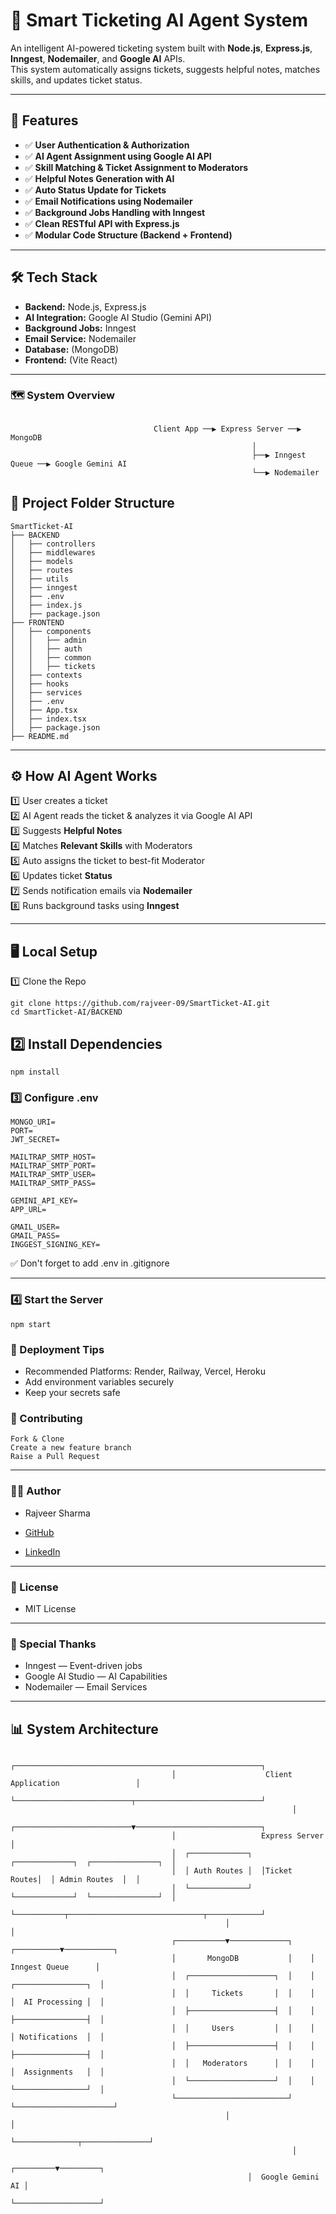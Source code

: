 # 🧠 Smart Ticketing AI Agent System  

An intelligent AI-powered ticketing system built with **Node.js**, **Express.js**, **Inngest**, **Nodemailer**, and **Google AI** APIs.  
This system automatically assigns tickets, suggests helpful notes, matches skills, and updates ticket status.  

---

## 🚀 Features  

- ✅ **User Authentication & Authorization**  
- ✅ **AI Agent Assignment using Google AI API**  
- ✅ **Skill Matching & Ticket Assignment to Moderators**  
- ✅ **Helpful Notes Generation with AI**  
- ✅ **Auto Status Update for Tickets**  
- ✅ **Email Notifications using Nodemailer**  
- ✅ **Background Jobs Handling with Inngest**  
- ✅ **Clean RESTful API with Express.js**  
- ✅ **Modular Code Structure (Backend + Frontend)**  

---

## 🛠️ Tech Stack  

- **Backend:** Node.js, Express.js  
- **AI Integration:** Google AI Studio (Gemini API)  
- **Background Jobs:** Inngest  
- **Email Service:** Nodemailer  
- **Database:** (MongoDB)  
- **Frontend:** (Vite React)  

---

### 🗺️ System Overview
```

                                Client App ──▶ Express Server ──▶ MongoDB
                                                      │  
                                                      ├──▶ Inngest Queue ──▶ Google Gemini AI  
                                                      └──▶ Nodemailer  

```

## 📂 Project Folder Structure  

```
SmartTicket-AI
├── BACKEND
│   ├── controllers
│   ├── middlewares
│   ├── models
│   ├── routes
│   ├── utils
│   ├── inngest
│   ├── .env
│   ├── index.js
│   ├── package.json
├── FRONTEND
│   ├── components
│   │   ├── admin
│   │   ├── auth
│   │   ├── common
│   │   ├── tickets
│   ├── contexts
│   ├── hooks
│   ├── services
│   ├── .env
│   ├── App.tsx
│   ├── index.tsx
│   ├── package.json
├── README.md   
```
---

## ⚙️ How AI Agent Works  

1️⃣ User creates a ticket  
2️⃣ AI Agent reads the ticket & analyzes it via Google AI API  
3️⃣ Suggests **Helpful Notes**  
4️⃣ Matches **Relevant Skills** with Moderators  
5️⃣ Auto assigns the ticket to best-fit Moderator  
6️⃣ Updates ticket **Status**  
7️⃣ Sends notification emails via **Nodemailer**  
8️⃣ Runs background tasks using **Inngest**  

---

## 🖥️ Local Setup
1️⃣ Clone the Repo
```
git clone https://github.com/rajveer-09/SmartTicket-AI.git
cd SmartTicket-AI/BACKEND
```
## 2️⃣ Install Dependencies
```
npm install
```
### 3️⃣ Configure .env
```
MONGO_URI=
PORT=
JWT_SECRET=

MAILTRAP_SMTP_HOST=
MAILTRAP_SMTP_PORT=
MAILTRAP_SMTP_USER=
MAILTRAP_SMTP_PASS=

GEMINI_API_KEY=
APP_URL=

GMAIL_USER=
GMAIL_PASS=
INGGEST_SIGNING_KEY=
```
✅ Don't forget to add .env in .gitignore

---
### 4️⃣ Start the Server
```
npm start
```

### 🚀 Deployment Tips
- Recommended Platforms: Render, Railway, Vercel, Heroku
- Add environment variables securely
- Keep your secrets safe

### 🤝 Contributing
```
Fork & Clone
Create a new feature branch
Raise a Pull Request
```
---
### 👨‍💻 Author
- Rajveer Sharma

- [GitHub](https://github.com/rajveer-09)
- [LinkedIn](https://www.linkedin.com/in/rajveer-sharma933/)

---

### 📄 License
- MIT License

---
### 🙌 Special Thanks
- Inngest — Event-driven jobs
- Google AI Studio — AI Capabilities
- Nodemailer — Email Services

---
  ## 📊 System Architecture
```
                                    ┌───────────────────────────────────────────────────────┐
                                    │                    Client Application                 │
                                    └──────────────────────────┬────────────────────────────┘
                                                               │
                                    ┌──────────────────────────▼────────────────────────────┐
                                    │                   Express Server                      │
                                    │  ┌─────────────┐  ┌─────────────┐  ┌───────────────┐  │
                                    │  │ Auth Routes │  │Ticket Routes│  │ Admin Routes  │  │
                                    │  └─────────────┘  └─────────────┘  └───────────────┘  │
                                    └───────────┬──────────────────────────────┬────────────┘
                                                │                              │
                                    ┌───────────▼─────────────┐    ┌──────────▼───────────┐
                                    │       MongoDB           │    │   Inngest Queue      │
                                    │  ┌───────────────────┐  │    │  ┌────────────────┐  │
                                    │  │     Tickets       │  │    │  │  AI Processing │  │
                                    │  ├───────────────────┤  │    │  ├────────────────┤  │
                                    │  │     Users         │  │    │  │ Notifications  │  │
                                    │  ├───────────────────┤  │    │  ├────────────────┤  │
                                    │  │   Moderators      │  │    │  │  Assignments   │  │
                                    │  └───────────────────┘  │    │  └────────────────┘  │
                                    └─────────────────────────┘    └──────────────────────┘
                                                │                              │
                                                └──────────────┬───────────────┘
                                                               │
                                                     ┌─────────▼─────────┐
                                                     │  Google Gemini AI │
                                                     └───────────────────┘

```
